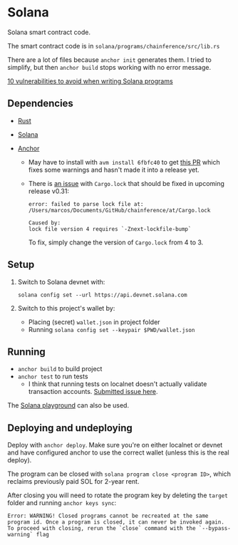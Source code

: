 # Solana

Solana smart contract code.

The smart contract code is in `solana/programs/chainference/src/lib.rs`

There are a lot of files because `anchor init` generates them. I tried to simplify, but then `anchor build` stops working with no error message.

[10 vulnerabilities to avoid when writing Solana programs](https://x.com/pencilflip/status/1483880018858201090)

## Dependencies

- [Rust](https://www.rust-lang.org/tools/install)
- [Solana](https://solana.com/docs/intro/installation)
- [Anchor](https://www.anchor-lang.com/docs/installation)

  - May have to install with `avm install 6fbfc40` to get [this PR](https://github.com/coral-xyz/anchor/pull/3396) which fixes some warnings and hasn't made it into a release yet.
  - There is [an issue](https://github.com/coral-xyz/anchor/issues/3392#issuecomment-2508412018) with `Cargo.lock` that should be fixed in upcoming release v0.31:

    ```
    error: failed to parse lock file at: /Users/marcos/Documents/GitHub/chainference/at/Cargo.lock

    Caused by:
    lock file version 4 requires `-Znext-lockfile-bump`

    ```

    To fix, simply change the version of `Cargo.lock` from 4 to 3.

## Setup

1. Switch to Solana devnet with:

   ```shell
   solana config set --url https://api.devnet.solana.com
   ```

2. Switch to this project's wallet by:

   - Placing (secret) `wallet.json` in project folder
   - Running `solana config set --keypair $PWD/wallet.json`

## Running

- `anchor build` to build project
- `anchor test` to run tests
  - I think that running tests on localnet doesn't actually validate transaction accounts. [Submitted issue here](https://github.com/coral-xyz/anchor/issues/3515).

The [Solana playground](https://beta.solpg.io/) can also be used.

## Deploying and undeploying

Deploy with `anchor deploy`. Make sure you're on either localnet or devnet and have configured anchor to use the correct wallet (unless this is the real deploy).

The program can be closed with `solana program close <program ID>`, which reclaims previously paid SOL for 2-year rent.

After closing you will need to rotate the program key by deleting the `target` folder and running `anchor keys sync`:

```text
Error: WARNING! Closed programs cannot be recreated at the same program id. Once a program is closed, it can never be invoked again. To proceed with closing, rerun the `close` command with the `--bypass-warning` flag
```
